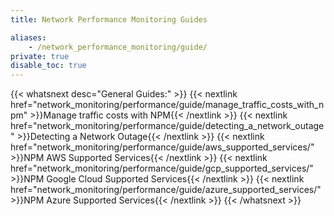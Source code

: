 ```yaml
---
title: Network Performance Monitoring Guides

aliases:
    - /network_performance_monitoring/guide/
private: true
disable_toc: true
---
```


{{< whatsnext desc="General Guides:" >}}
    {{< nextlink href="network_monitoring/performance/guide/manage_traffic_costs_with_npm" >}}Manage traffic costs with NPM{{< /nextlink >}}
    {{< nextlink href="network_monitoring/performance/guide/detecting_a_network_outage" >}}Detecting a Network Outage{{< /nextlink >}}
    {{< nextlink href="network_monitoring/performance/guide/aws_supported_services/" >}}NPM AWS Supported Services{{< /nextlink >}}
    {{< nextlink href="network_monitoring/performance/guide/gcp_supported_services/" >}}NPM Google Cloud Supported Services{{< /nextlink >}}
    {{< nextlink href="network_monitoring/performance/guide/azure_supported_services/" >}}NPM Azure Supported Services{{< /nextlink >}}
{{< /whatsnext >}}
